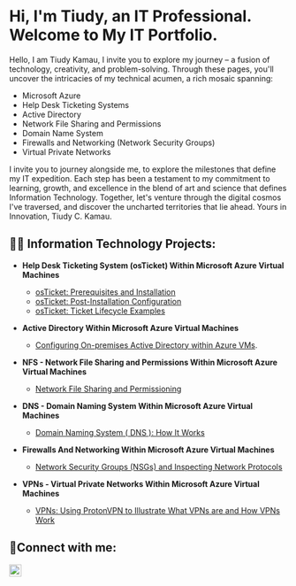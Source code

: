<h1>Hi, I'm Tiudy, an IT Professional. Welcome to My IT Portfolio. </h1>
Hello, I am Tiudy Kamau, I invite you to explore my journey – a fusion of technology, creativity, and problem-solving. Through these pages, you'll uncover the intricacies of my technical acumen, a rich mosaic spanning: 

- Microsoft Azure
- Help Desk Ticketing Systems
- Active Directory 
- Network File Sharing and Permissions
- Domain Name System
- Firewalls and Networking (Network Security Groups)
- Virtual Private Networks

I invite you to journey alongside me, to explore the milestones that define my IT expedition. Each step has been a testament to my commitment to learning, growth, and excellence in the blend of art and science that defines Information Technology. Together, let's venture through the digital cosmos I've traversed, and discover the uncharted territories that lie ahead.   Yours in Innovation, Tiudy C. Kamau.                                                                                                                               

 
<h2>👨‍💻 Information Technology Projects:</h2>

- <b> Help Desk Ticketing System (osTicket) Within Microsoft Azure Virtual Machines</b>
  - [osTicket: Prerequisites and Installation](https://github.com/teeckay/osticket-prereqs)
  - [osTicket: Post-Installation Configuration](https://github.com/teeckay/post-install-config)
  - [osTicket: Ticket Lifecycle Examples](https://github.com/teeckay/ticket-lifecycle)
    
- <b> Active Directory Within Microsoft Azure Virtual Machines</b>
  - [Configuring On-premises Active Directory within Azure VMs](https://github.com/teeckay/configure-ad).
    
- <b> NFS - Network File Sharing and Permissions Within Microsoft Azure Virtual Machines</b>
  - [Network File Sharing and Permissioning](https://github.com/teeckay/Network-File-Shares-and-Permissions)
  
- <b> DNS - Domain Naming System  Within Microsoft Azure Virtual Machines</b>
  - [Domain Naming System ( DNS ): How It Works](https://github.com/teeckay/DNS)
    
- <b>Firewalls And Networking Within Microsoft Azure Virtual Machines</b>
  - [Network Security Groups (NSGs) and Inspecting Network Protocols](https://github.com/teeckay/azure-network-protocols)
   
- <b> VPNs - Virtual Private Networks Within Microsoft Azure Virtual Machines </b>
  - [VPNs: Using ProtonVPN to Illustrate What VPNs are and How VPNs Work](https://github.com/teeckay/VPNs)

<h2>🤳Connect with me:</h2>


[<img align="left" alt="Josh | LinkedIn" width="22px" src="https://cdn.jsdelivr.net/npm/simple-icons@v3/icons/linkedin.svg" />][linkedin]


[linkedin]: https://www.linkedin.com/in/tiudy-kamau-itguy/
